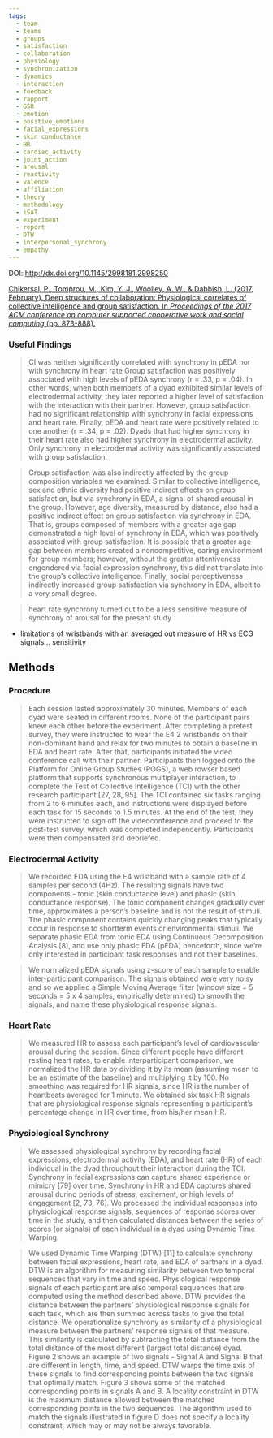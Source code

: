 ```yaml
---
tags:
  - team
  - teams
  - groups
  - satisfaction
  - collaboration
  - physiology
  - synchronization
  - dynamics
  - interaction
  - feedback
  - rapport
  - GSR
  - emotion
  - positive_emotions
  - facial_expressions
  - skin_conductance
  - HR
  - cardiac_activity
  - joint_action
  - arousal
  - reactivity
  - valence
  - affiliation
  - theory
  - methodology
  - iSAT
  - experiment
  - report
  - DTW
  - interpersonal_synchrony
  - empathy
---
```

DOI: http://dx.doi.org/10.1145/2998181.2998250

[Chikersal, P., Tomprou, M., Kim, Y. J., Woolley, A. W., & Dabbish, L. (2017, February). Deep structures of collaboration: Physiological correlates of collective intelligence and group satisfaction. In _Proceedings of the 2017 ACM conference on computer supported cooperative work and social computing_ (pp. 873-888).](https://dl.acm.org/doi/pdf/10.1145/2998181.2998250)

### Useful Findings

> CI was neither significantly correlated with synchrony in pEDA nor with synchrony in heart rate
> Group satisfaction was positively associated with high levels of pEDA synchrony (r = .33, p = .04). In other words, when both members of a dyad exhibited similar levels of electrodermal activity, they later reported a higher level of satisfaction with the interaction with their partner. However, group satisfaction had no significant relationship with synchrony in facial expressions and heart rate. Finally, pEDA and heart rate were positively related to one another (r = .34, p = .02). Dyads that had higher synchrony in their heart rate also had higher synchrony in electrodermal activity. Only synchrony in electrodermal activity was significantly associated with group satisfaction.

>Group satisfaction was also indirectly affected by the group composition variables we examined. Similar to collective intelligence, sex and ethnic diversity had positive indirect effects on group satisfaction, but via synchrony in EDA, a signal of shared arousal in the group. However, age diversity, measured by distance, also had a positive indirect effect on group satisfaction via synchrony in EDA. That is, groups composed of members with a greater age gap demonstrated a high level of synchrony in EDA, which was positively associated with group satisfaction. It is possible that a greater age gap between members created a noncompetitive, caring environment for group members; however, without the greater attentiveness engendered via facial expression synchrony, this did not translate into the group’s collective intelligence. Finally, social perceptiveness indirectly increased group satisfaction via synchrony in EDA, albeit to a very small degree.

> heart rate synchrony turned out to be a less sensitive measure of synchrony of arousal for the present study

 - limitations of wristbands with an averaged out measure of HR vs ECG signals... sensitivity 


## Methods

### Procedure

> Each session lasted approximately 30 minutes. Members of each dyad were seated in different rooms. None of the participant pairs knew each other before the experiment. After completing a pretest survey, they were instructed to wear the E4 2 wristbands on their non-dominant hand and relax for two minutes to obtain a baseline in EDA and heart rate. After that, participants initiated the video conference call with their partner. Participants then logged onto the Platform for Online Group Studies (POGS), a web  rowser based platform that supports synchronous multiplayer interaction, to complete the Test of Collective Intelligence (TCI) with the other research participant [27, 28, 95]. The TCI contained six tasks ranging from 2 to 6 minutes each, and instructions were displayed before each task for 15 seconds to 1.5 minutes. At the end of the test, they were instructed to sign off the videoconference and proceed to the post-test survey, which was completed independently. Participants were then compensated and debriefed.

### Electrodermal Activity

>We recorded EDA using the E4 wristband with a sample rate of 4 samples per second (4Hz). The resulting signals have two components - tonic (skin conductance level) and phasic (skin conductance response). The tonic component changes gradually over time, approximates a person’s baseline and is not the result of stimuli. The phasic component contains quickly changing peaks that typically occur in response to shortterm events or environmental stimuli. We separate phasic EDA from tonic EDA using Continuous Decomposition Analysis [8], and use only phasic EDA (pEDA) henceforth, since we’re only interested in participant task responses and not their baselines.

> We normalized pEDA signals using z-score of each sample to enable inter-participant comparison. The signals obtained were very noisy and so we applied a Simple Moving Average filter (window size = 5 seconds = 5 x 4 samples, empirically determined) to smooth the signals, and name these physiological response signals.

### Heart Rate

> We measured HR to assess each participant’s level of cardiovascular arousal during the session. Since different people have different resting heart rates, to enable interparticipant comparison, we normalized the HR data by dividing it by its mean (assuming mean to be an estimate of the baseline) and multiplying it by 100. No smoothing was required for HR signals, since HR is the number of heartbeats averaged for 1 minute. We obtained six task HR signals that are physiological response signals representing a participant’s percentage change in HR over time, from his/her mean HR.
### Physiological Synchrony

> We assessed physiological synchrony by recording facial expressions, electrodermal activity (EDA), and heart rate (HR) of each individual in the dyad throughout their interaction during the TCI. Synchrony in facial expressions can capture shared experience or mimicry [79] over time. Synchrony in HR and EDA captures shared arousal during periods of stress, excitement, or high levels of engagement [2, 73, 76]. We processed the individual responses into physiological  response signals, sequences of response scores over time in the study, and then calculated distances between the series of scores (or signals) of each individual in a dyad using Dynamic Time Warping. 

> We used Dynamic Time Warping (DTW) [11] to calculate synchrony between facial expressions, heart rate, and EDA of partners in a dyad. DTW is an algorithm for measuring similarity between two temporal sequences that vary in time and speed. Physiological response signals of each participant are also temporal sequences that are computed using the method described above. DTW provides the distance between the partners’ physiological response signals for each task, which are then summed across tasks to give the total distance. We operationalize synchrony as similarity of a physiological measure between the partners’ response signals of that measure. This similarity is calculated by subtracting the total distance from the total distance of the most different (largest total distance) dyad. Figure 2 shows an example of two signals - Signal A and Signal B that are different in length, time, and speed. DTW warps the time axis of these signals to find corresponding points between the two signals that optimally match. Figure 3 shows some of the matched corresponding points in signals A and B. A locality constraint in DTW is the maximum distance allowed between the matched corresponding points in the two sequences. The algorithm used to match the signals illustrated in figure D does not specify a locality constraint, which may or may not be always favorable.